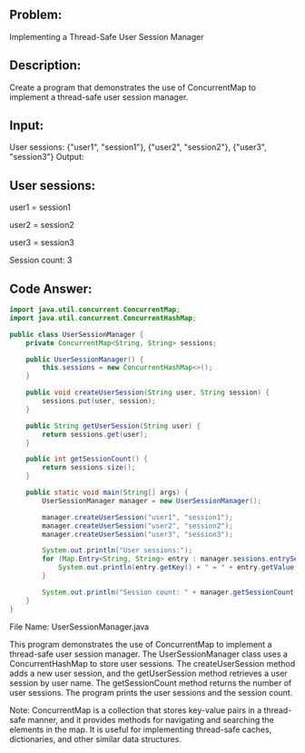 ## Problem: 
Implementing a Thread-Safe User Session Manager

## Description: 
Create a program that demonstrates the use of ConcurrentMap to implement a thread-safe user session manager.

## Input:

User sessions: {"user1", "session1"}, {"user2", "session2"}, {"user3", "session3"}
Output:

## User sessions:

user1 = session1

user2 = session2

user3 = session3

Session count: 3

## Code Answer:
```Java
import java.util.concurrent.ConcurrentMap;
import java.util.concurrent.ConcurrentHashMap;

public class UserSessionManager {
    private ConcurrentMap<String, String> sessions;

    public UserSessionManager() {
        this.sessions = new ConcurrentHashMap<>();
    }

    public void createUserSession(String user, String session) {
        sessions.put(user, session);
    }

    public String getUserSession(String user) {
        return sessions.get(user);
    }

    public int getSessionCount() {
        return sessions.size();
    }

    public static void main(String[] args) {
        UserSessionManager manager = new UserSessionManager();

        manager.createUserSession("user1", "session1");
        manager.createUserSession("user2", "session2");
        manager.createUserSession("user3", "session3");

        System.out.println("User sessions:");
        for (Map.Entry<String, String> entry : manager.sessions.entrySet()) {
            System.out.println(entry.getKey() + " = " + entry.getValue());
        }

        System.out.println("Session count: " + manager.getSessionCount());
    }
}
```

File Name: UserSessionManager.java

This program demonstrates the use of ConcurrentMap to implement a thread-safe user session manager. The UserSessionManager class uses a ConcurrentHashMap to store user sessions. The createUserSession method adds a new user session, and the getUserSession method retrieves a user session by user name. The getSessionCount method returns the number of user sessions. The program prints the user sessions and the session count.

Note: ConcurrentMap is a collection that stores key-value pairs in a thread-safe manner, and it provides methods for navigating and searching the elements in the map. It is useful for implementing thread-safe caches, dictionaries, and other similar data structures.